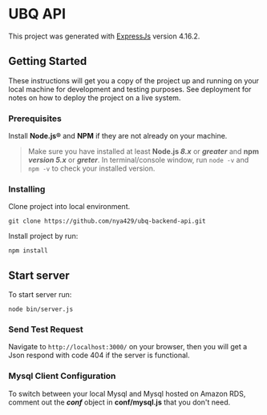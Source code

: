 # UBQ API

This project was generated with [ExpressJs](https://github.com/expressjs/express) version 4.16.2.

## Getting Started

These instructions will get you a copy of the project up and running on your local machine for development and testing purposes. See deployment for notes on how to deploy the project on a live system.

### Prerequisites
Install **Node.js®** and **NPM** if they are not already on your machine.

>Make sure you have installed at least **Node.js _8.x_** or **_greater_** and **npm _version 5.x_** or **_greter_**.
In terminal/console window, run `node -v` and `npm -v` to check your installed version.

### Installing

Clone project into local environment.
```
git clone https://github.com/nya429/ubq-backend-api.git
```

Install project by run:
```
npm install
```

## Start server

To start server run:
```
node bin/server.js
```


### Send Test Request

Navigate to `http://localhost:3000/` on your browser, then you will get a Json respond with code 404 if the server is functional.

### Mysql Client Configuration

To switch between your local Mysql and Mysql hosted on Amazon RDS, comment out the  **_conf_** object in **conf/mysql.js** that you don't need.
